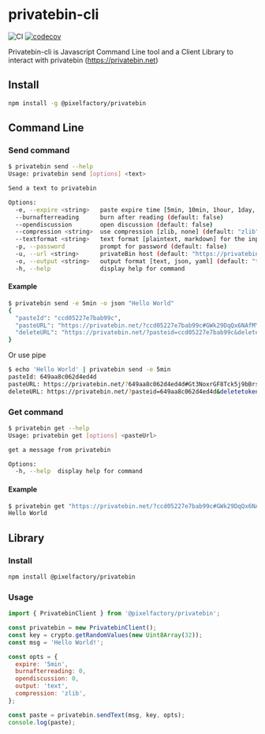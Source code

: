# privatebin-cli

![CI](https://github.com/pixelfactoryio/privatebin-cli/workflows/CI/badge.svg)
[![codecov](https://codecov.io/gh/pixelfactoryio/privatebin-cli/branch/master/graph/badge.svg)](https://codecov.io/gh/pixelfactoryio/privatebin-cli)

Privatebin-cli is Javascript Command Line tool and a Client Library to interact with privatebin (https://privatebin.net)

## Install

```bash
npm install -g @pixelfactory/privatebin
```

## Command Line

### Send command

```bash
$ privatebin send --help
Usage: privatebin send [options] <text>

Send a text to privatebin

Options:
  -e, --expire <string>   paste expire time [5min, 10min, 1hour, 1day, 1week, 1month, 1year, never] (default: "1week")
  --burnafterreading      burn after reading (default: false)
  --opendiscussion        open discussion (default: false)
  --compression <string>  use compression [zlib, none] (default: "zlib")
  --textformat <string>   text format [plaintext, markdown] for the input
  -p, --password          prompt for password (default: false)
  -u, --url <string>      privateBin host (default: "https://privatebin.net")
  -o, --output <string>   output format [text, json, yaml] (default: "text")
  -h, --help              display help for command
```

#### Example

```bash
$ privatebin send -e 5min -o json "Hello World"
{
  "pasteId": "ccd05227e7bab99c",
  "pasteURL": "https://privatebin.net/?ccd05227e7bab99c#GWk29DqQx6NAfMYHgMeDeR76QSyL82fHHg5yGu3U8fft",
  "deleteURL": "https://privatebin.net/?pasteid=ccd05227e7bab99c&deletetoken=62a14a8483452485902b2e86e56f07269dd484f305d7d210d2375397deb79c1b"
}
```

Or use pipe

```bash
$ echo 'Hello World' | privatebin send -e 5min
pasteId: 649aa8c062d4ed4d
pasteURL: https://privatebin.net/?649aa8c062d4ed4d#Gt3NoxrGF8Tck5j9bBrsuFjbEaCyEBfBiGi1g8qCF2kv
deleteURL: https://privatebin.net/?pasteid=649aa8c062d4ed4d&deletetoken=b2dae42a762cf0b5e1dbf1fd5113356ba370218091668950c7f6a2d181a07ac6
```

### Get command

```bash
$ privatebin get --help
Usage: privatebin get [options] <pasteUrl>

get a message from privatebin

Options:
  -h, --help  display help for command
```

#### Example

```bash
$ privatebin get "https://privatebin.net/?ccd05227e7bab99c#GWk29DqQx6NAfMYHgMeDeR76QSyL82fHHg5yGu3U8fft"
Hello World
```

## Library

### Install

```bash
npm install @pixelfactory/privatebin
```

### Usage

```javascript
import { PrivatebinClient } from '@pixelfactory/privatebin';

const privatebin = new PrivatebinClient();
const key = crypto.getRandomValues(new Uint8Array(32));
const msg = 'Hello World!';

const opts = {
  expire: '5min',
  burnafterreading: 0,
  opendiscussion: 0,
  output: 'text',
  compression: 'zlib',
};

const paste = privatebin.sendText(msg, key, opts);
console.log(paste);
```
